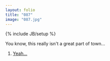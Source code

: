 ```yaml
---
layout: folio
title: "087"
image: "087.jpg"
---
```

{% include JB/setup %}

<div class="copy">
	<p>You know, this really isn't a great part of town...</p>
</div>

<div class="choice">
	<ol>
		<li><a href="088.html">
			Yeah...
		</a></li>
	</ol>
</div>